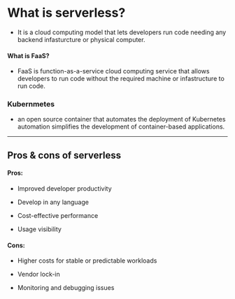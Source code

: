 # What is serverless?

- It is a cloud computing model that lets developers run code needing any backend infasturcture or physical computer.

#### What is FaaS?

* FaaS is function-as-a-service cloud computing service that allows developers to run code without the required machine or infastructure to run code.

### Kubernmetes

- an open source container that automates the deployment of Kubernetes automation simplifies the development of container-based applications.

___

## Pros & cons of serverless

#### Pros:

- Improved developer productivity

- Develop in any language

- Cost-effective performance

- Usage visibility

#### Cons:

- Higher costs for stable or predictable workloads

- Vendor lock-in

- Monitoring and debugging issues